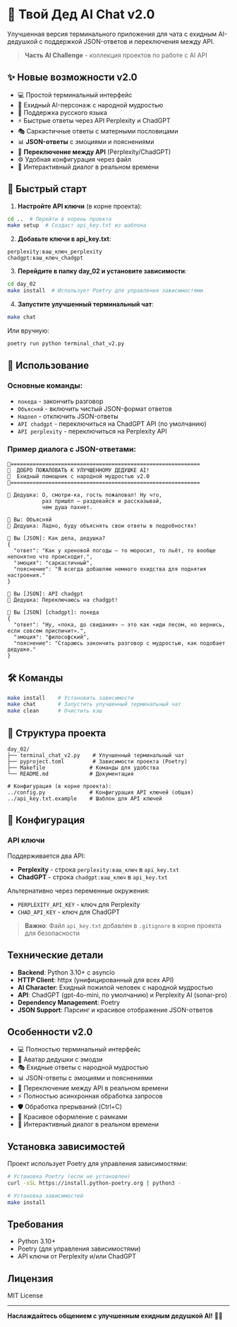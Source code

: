 # 👴 Твой Дед AI Chat v2.0

Улучшенная версия терминального приложения для чата с ехидным AI-дедушкой с поддержкой JSON-ответов и переключения между API.

> **Часть AI Challenge** - коллекция проектов по работе с AI API

## ✨ Новые возможности v2.0

- 💻 Простой терминальный интерфейс
- 👴 Ехидный AI-персонаж с народной мудростью
- 💬 Поддержка русского языка
- ⚡ Быстрые ответы через API Perplexity и ChadGPT
- 🎭 Саркастичные ответы с матерными пословицами
- 📊 **JSON-ответы** с эмоциями и пояснениями
- 🔄 **Переключение между API** (Perplexity/ChadGPT)
- ⚙️ Удобная конфигурация через файл
- 🔄 Интерактивный диалог в реальном времени

## 🚀 Быстрый старт

1. **Настройте API ключи** (в корне проекта):
```bash
cd ..  # Перейти в корень проекта
make setup  # Создаст api_key.txt из шаблона
```

2. **Добавьте ключи в api_key.txt**:
```
perplexity:ваш_ключ_perplexity
chadgpt:ваш_ключ_chadgpt
```

3. **Перейдите в папку day_02 и установите зависимости**:
```bash
cd day_02
make install  # Использует Poetry для управления зависимостями
```

4. **Запустите улучшенный терминальный чат**:
```bash
make chat
```

Или вручную:
```bash
poetry run python terminal_chat_v2.py
```

## 💬 Использование

### Основные команды:
- `покеда` - закончить разговор
- `Объясняй` - включить чистый JSON-формат ответов
- `Надоел` - отключить JSON-ответы
- `API chadgpt` - переключиться на ChadGPT API (по умолчанию)
- `API perplexity` - переключиться на Perplexity API

### Пример диалога с JSON-ответами:
```
👴============================================================
👴  ДОБРО ПОЖАЛОВАТЬ К УЛУЧШЕННОМУ ДЕДУШКЕ AI!
👴  Ехидный помощник с народной мудростью v2.0
👴============================================================

👴 Дедушка: О, смотри-ка, гость пожаловал! Ну что, 
           раз пришёл — раздевайся и рассказывай, 
           чем душа пахнет.

🤔 Вы: Объясняй
👴 Дедушка: Ладно, буду объяснять свои ответы в подробностях!

🤔 Вы [JSON]: Как дела, дедушка?
{
  "ответ": "Как у хреновой погоды — то моросит, то льёт, то вообще непонятно что происходит.",
  "эмоция": "саркастичный",
  "пояснение": "Я всегда добавляю немного ехидства для поднятия настроения."
}

🤔 Вы [JSON]: API chadgpt
👴 Дедушка: Переключаюсь на chadgpt!

🤔 Вы [JSON] [chadgpt]: покеда
{
  "ответ": "Ну, «пока, до свидания» — это как «иди лесом, но вернись, если совсем приспичит».",
  "эмоция": "философский",
  "пояснение": "Стараюсь закончить разговор с мудростью, как подобает дедушке."
}
```

## 🛠️ Команды

```bash
make install    # Установить зависимости
make chat       # Запустить улучшенный терминальный чат
make clean      # Очистить кэш
```

## 📁 Структура проекта

```
day_02/
├── terminal_chat_v2.py    # Улучшенный терминальный чат
├── pyproject.toml         # Зависимости проекта (Poetry)
├── Makefile              # Команды для удобства
└── README.md             # Документация

# Конфигурация (в корне проекта):
../config.py              # Конфигурация API ключей (общая)
../api_key.txt.example    # Шаблон для API ключей
```

## 🔧 Конфигурация

### API ключи

Поддерживается два API:
- **Perplexity** - строка `perplexity:ваш_ключ` в `api_key.txt`
- **ChadGPT** - строка `chadgpt:ваш_ключ` в `api_key.txt`

Альтернативно через переменные окружения:
- `PERPLEXITY_API_KEY` - ключ для Perplexity
- `CHAD_API_KEY` - ключ для ChadGPT

> **Важно**: Файл `api_key.txt` добавлен в `.gitignore` в корне проекта для безопасности

## Технические детали

- **Backend**: Python 3.10+ с asyncio
- **HTTP Client**: httpx (унифицированный для всех API)
- **AI Character**: Ехидный пожилой человек с народной мудростью
- **API**: ChadGPT (gpt-4o-mini, по умолчанию) и Perplexity AI (sonar-pro)
- **Dependency Management**: Poetry
- **JSON Support**: Парсинг и красивое отображение JSON-ответов

## Особенности v2.0

- 💻 Полностью терминальный интерфейс
- 👴 Аватар дедушки с эмодзи
- 🎭 Ехидные ответы с народной мудростью
- 📊 JSON-ответы с эмоциями и пояснениями
- 🔄 Переключение между API в реальном времени
- ⚡ Полностью асинхронная обработка запросов
- 🛡️ Обработка прерываний (Ctrl+C)
- 🎨 Красивое оформление с рамками
- 🔄 Интерактивный диалог в реальном времени

## Установка зависимостей

Проект использует Poetry для управления зависимостями:

```bash
# Установка Poetry (если не установлен)
curl -sSL https://install.python-poetry.org | python3 -

# Установка зависимостей
make install
```

## Требования

- Python 3.10+
- Poetry (для управления зависимостями)
- API ключи от Perplexity и/или ChadGPT

## Лицензия

MIT License

---

**Наслаждайтесь общением с улучшенным ехидным дедушкой AI!** 👴✨
